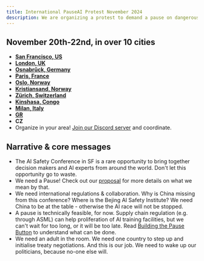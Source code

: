 ```yaml
---
title: International PauseAI Protest November 2024
description: We are organizing a protest to demand a pause on dangerous AI development.
---
```


## November 20th-22nd, in over 10 cities

- **[San Francisco, US](https://facebook.com/events/s/tell-anthropic-to-pause-ai/917486370313748/)**
- **[London, UK](https://lu.ma/qtlk8l6y)**
- **[Osnabrűck, Germany](https://lu.ma/glguga9k)**
- **[Paris, France](https://lu.ma/0tjhnnf9)**
- **[Oslo, Norway](https://fb.me/e/5OYXuGCj4)**
- **[Kristiansand, Norway](https://facebook.com/events/s/internasjonal-protest-kristian/920543192766699/)**
- **[Zürich, Switzerland](https://lu.ma/t031iy9r)**
- **[Kinshasa, Congo](https://lu.ma/klejgi5p)**
- **[Milan, Italy](https://chat.whatsapp.com/Cue9aeK6kpJFoDxT3xV9Zx)**
- **[GR](https://lu.ma/lpl93rlo)**
- **CZ**
- Organize in your area! [Join our Discord server](https://discord.gg/2XXWXvErfA) and coordinate.

## Narrative & core messages

- The AI Safety Conference in SF is a rare opportunity to bring together decision makers and AI experts from around the world. Don't let this opportunity go to waste.
- We need a Pause! Check out our [proposal](/proposal) for more details on what we mean by that.
- We need international regulations & collaboration. Why is China missing from this conference? Where is the Bejing AI Safety Institute? We need China to be at the table - otherwise the AI race will not be stopped.
- A pause is technically feasible, for now. Supply chain regulation (e.g. through ASML) can help proliferation of AI training facilities, but we can't wait for too long, or it will be too late. Read [Building the Pause Button](/building-the-pause-button) to understand what can be done.
- We need an adult in the room. We need one country to step up and initialise treaty negotiations. And this is our job. We need to wake up our politicians, because no-one else will.
